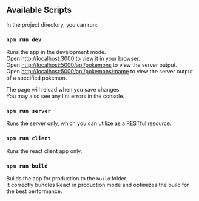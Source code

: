 ## Available Scripts

In the project directory, you can run:

### `npm run dev`

Runs the app in the development mode.\
Open [http://localhost:3000](http://localhost:3000) to view it in your browser.\
Open [http://localhost:5000/api/pokemons](http://localhost:5000/pokemons) to view the server output.\
Open [http://localhost:5000/api/pokemons/:name](http://localhost:5000/pokemons/:name) to view the server output of a specified pokemon.

The page will reload when you save changes.\
You may also see any lint errors in the console.

### `npm run server`

Runs the server only, which you can utilize as a RESTful resource.

### `npm run client`

Runs the react client app only.

### `npm run build`

Builds the app for production to the `build` folder.\
It correctly bundles React in production mode and optimizes the build for the best performance.
